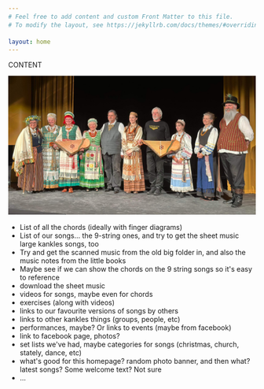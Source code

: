 ```yaml
---
# Feel free to add content and custom Front Matter to this file.
# To modify the layout, see https://jekyllrb.com/docs/themes/#overriding-theme-defaults

layout: home
---
```


CONTENT

![Vaidilute](/assets/images/vaidilute_01a.jpg)

- List of all the chords (ideally with finger diagrams)
- List of our songs... the 9-string ones, and try to get the sheet music large kankles songs, too
- Try and get the scanned music from the old big folder in, and also the music notes from the little books
- Maybe see if we can show the chords on the 9 string songs so it's easy to reference
- download the sheet music
- videos for songs, maybe even for chords
- exercises (along with videos)
- links to our favourite versions of songs by others
- links to other kankles things (groups, people, etc)
- performances, maybe? Or links to events (maybe from facebook)
- link to facebook page, photos?
- set lists we've had, maybe categories for songs (christmas, church, stately, dance, etc)
- what's good for this homepage? random photo banner, and then what? latest songs? Some welcome text? Not sure
- ...